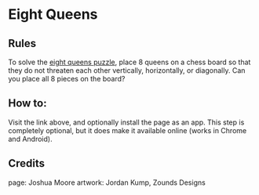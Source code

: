# Eight Queens

## Rules
To solve the [eight queens puzzle](https://mooreolith.github.io/eight-queens), place 8 queens on a chess board so that they do not threaten each other vertically, horizontally, or diagonally. Can you place all 8 pieces on the board?

## How to:
Visit the link above, and optionally install the page as an app. This step is completely optional, but it does make it available online (works in Chrome and Android).

## Credits
page: Joshua Moore
artwork: Jordan Kump, Zounds Designs
